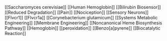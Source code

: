 [[Saccharomyces cerevisiae]]
[[Human Hemoglobin]]
[[Bilirubin Biosensor]]
[[Reduced Degradation]]
[[Pain]]
[[Nociception]]
[[Sensory Neurons]]
[[Flvcr1]]
[[Flvcr1a]]
[[Corynebacterium glutamicum]]
[[Systems Metabolic Engineering]]
[[Membrane Engineering]]
[[Noncanonical Heme Biosynthesis Pathway]]
[[Hemoglobin]]
[[peroxidation]]
[[Benzo[a]pyrene]]
[[Biocatalytic Reaction]]
